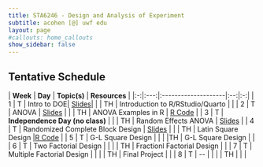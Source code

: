 ```yaml
---
title: STA6246 - Design and Analysis of Experiment
subtitle: acohen [@] uwf edu
layout: page
#callouts: home_callouts
show_sidebar: false
---
```



## Tentative Schedule

| **Week** | **Day** | **Topic(s)** | **Resources** |
|:-:|:---:|:--------------------|:--:|:-:|
| 1    | T     | Intro to DOE| [Slides](https://uwfteaching.github.io/STA6246/STA6246_DOE.pdf#page=1)|
|      | TH    | Introduction to R/RStudio/Quarto | |
| 2    | T     | ANOVA | [Slides](https://uwfteaching.github.io/STA6246/STA6246_DOE.pdf#page=32) |
|      | TH    | ANOVA Examples in R | [R Code](qmd/ANOVA_Examples.html) |
| 3    | T     | **Independence Day (no class)** |
|      | TH    | Random Effects ANOVA | [Slides](https://uwfteaching.github.io/STA6246/STA6246_DOE.pdf#page=66) |
| 4    | T     | Randomized Complete Block Design  | [Slides](https://uwfteaching.github.io/STA6246/STA6246_DOE.pdf#page=77) | 
|      | TH    | Latin Square Design  |[R Code](qmd/LSD_Examples.html) |
| 5    | T     | G-L Square Design | | 
|      |TH     | G-L Square Design |  | 
| 6    | T     | Two Factorial Design | |
|      | TH    | Fractionl Factorial Design  |  | 
| 7    | T     | Multiple Factorial Design | |
|      | TH    | Final Project | |
| 8    | T     | -- |  |
|      | TH    |  |  |
